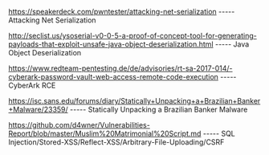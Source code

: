 https://speakerdeck.com/pwntester/attacking-net-serialization ----- Attacking Net Serialization

http://seclist.us/ysoserial-v0-0-5-a-proof-of-concept-tool-for-generating-payloads-that-exploit-unsafe-java-object-deserialization.html ----- Java Object Deserialization

https://www.redteam-pentesting.de/de/advisories/rt-sa-2017-014/-cyberark-password-vault-web-access-remote-code-execution ----- CyberArk RCE

https://isc.sans.edu/forums/diary/Statically+Unpacking+a+Brazilian+Banker+Malware/23359/ ----- Statically Unpacking a Brazilian Banker Malware

https://github.com/d4wner/Vulnerabilities-Report/blob/master/Muslim%20Matrimonial%20Script.md ----- SQL Injection/Stored-XSS/Reflect-XSS/Arbitrary-File-Uploading/CSRF

